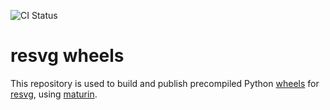 ![CI Status](https://github.com/anthrotype/resvg-wheels/actions/workflows/ci.yml/badge.svg)

# resvg wheels

This repository is used to build and publish precompiled Python [wheels](https://pythonwheels.com/) for [resvg](https://github.com/RazrFalcon/resvg), using [maturin](https://maturin.rs/).
